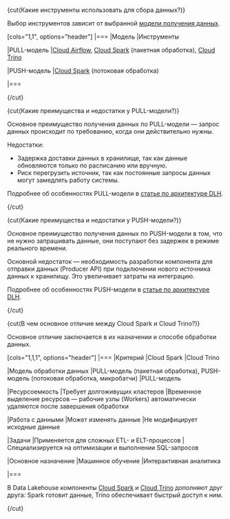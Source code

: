{cut(Какие инструменты использовать для сбора данных?)}

Выбор инструментов зависит от выбранной [модели получения данных](/ru/data-processing/dlh/concepts/architecture#data_processing_models).

[cols="1,1", options="header"]
|===
|Модель
|Инструменты

|PULL-модель
|[Cloud Airflow](../concepts/components/airflow), [Cloud Spark](../concepts/components/spark) (пакетная обработка), [Cloud Trino](../concepts/components/trino)

|PUSH-модель
|[Cloud Spark](../concepts/components/spark) (потоковая обработка)

|===

{/cut}

{cut(Какие преимущества и недостатки у PULL-модели?)}

Основное преимущество получения данных по PULL-модели — запрос данных происходит по требованию, когда они действительно нужны.

Недостатки:

- Задержка доставки данных в хранилище, так как данные обновляются только по расписанию или вручную.
- Риск перегрузить источник, так как постоянные запросы данных могут замедлять работу системы.

Подробнее об особенностях PULL-модели в [статье по архитектуре DLH](/ru/data-processing/dlh/concepts/architecture#data_processing_models).

{/cut}

{cut(Какие преимущества и недостатки у PUSH-модели?)}

Основное преимущество получения данных по PUSH-модели в том, что не нужно запрашивать данные, они поступают без задержек в режиме реального времени.

Основной недостаток — необходимость разработки компонента для отправки данных (Producer API) при подключении нового источника данных к хранилищу. Это увеличивает затраты на интеграцию.

Подробнее об особенностях PUSH-модели в [статье по архитектуре DLH](/ru/data-processing/dlh/concepts/architecture#data_processing_models).

{/cut}

{cut(В чем основное отличие между Cloud Spark и Cloud Trino?)}

Основное отличие заключается в их назначении и способе обработки данных.

[cols="1,1,1", options="header"]
|===
|Критерий
|Cloud Spark
|Cloud Trino

|Mодель обработки данных
|PULL-модель (пакетная обработка), PUSH-модель (потоковая обработка, микробатчи)
|PULL-модель

|Ресурсоемкость
|Требует долгоживущих кластеров
|Временное выделение ресурсов — рабочие узлы (Workers) автоматически удаляются после завершения обработки

|Работа с данными
|Может изменять данные
|Не модифицирует исходные данные

|Задачи
|Применяется для сложных ETL- и ELT-процессов
|Специализируется на оптимизации и выполнении SQL-запросов

|Основное назначение
|Машинное обучение
|Интерактивная аналитика

|===

В Data Lakehouse компоненты [Cloud Spark](../concepts/components/spark) и [Cloud Trino](../concepts/components/trino) дополняют друг друга: Spark готовит данные, Trino обеспечивает быстрый доступ к ним.

{/cut}
